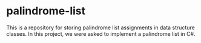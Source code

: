 # palindrome-list
This is a repository for storing palindrome list assignments in data structure classes.
In this project, we were asked to implement a palindrome list in C#.
